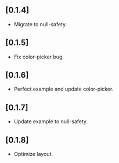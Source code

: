 ## [0.1.4]

- Migrate to null-safety.

## [0.1.5]

- Fix color-picker bug.

## [0.1.6]

- Perfect example and update color-picker.

## [0.1.7]

- Update example to null-safety.

## [0.1.8]

- Optimize layout.